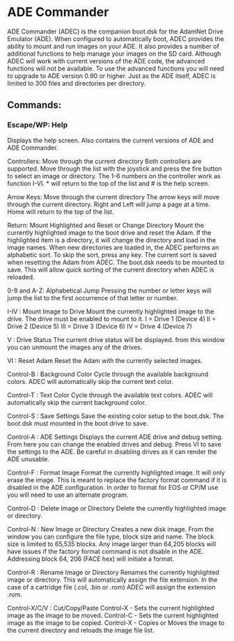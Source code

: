 # ADE Commander

ADE Commander (ADEC) is the companion boot.dsk for the AdamNet Drive Emulator (ADE). When configured to automatically boot, ADEC provides the ability to mount and run images on your ADE. It also provides a number of additional functions to help manage your images on the SD card. Although ADEC will work with current versions of the ADE code, the advanced functions will not be available. To use the advanced functions you will need to upgrade to ADE version 0.90 or higher. Just as the ADE itself, ADEC is limited to 300 files and directories per directory. 

## Commands:

### Escape/WP: Help
  Displays the help screen. Also contains the current versions of ADE and ADE Commander.

Controllers: Move through the current directory
  Both controllers are supported. Move through the list with the joystick and press the fire button to select an image or directory. The 1-6 numbers on the controller work as function I-VI. * will return to the top of the list and # is the help screen.
  
Arrow Keys: Move through the current directory
  The arrow keys will move through the current directory. Right and Left will jump a page at a time. Home will return to the top of the list.
 
Return: Mount Highlighted and Reset or Change Directory
  Mount the currently highlighted image to the boot drive and reset the Adam. If the highlighted item is a directory, it will change the directory and load in the image names. When new directories are loaded in, the ADEC performs an alphabetic sort. To skip the sort, press any key. The current sort is saved when resetting the Adam from ADEC. The boot.dsk needs to be mounted to save. This will allow quick sorting of the current directory when ADEC is reloaded.

0-9 and A-Z: Alphabetical Jump
  Pressing the number or letter keys will jump the list to the first occurrence of that letter or number.

I-IV : Mount Image to Drive
  Mount the currently highlighted image to the drive. The drive must be enabled to mount to it.
      I = Drive 1 (Device 4)
      II = Drive 2 (Device 5)
      III = Drive 3 (Device 6)
      IV = Drive 4 (Device 7)

V : Drive Status
  The current drive status will be displayed. from this window you can unmount the images any of the drives.
  
VI : Reset Adam
  Reset the Adam with the currently selected images.
 
Control-B : Background Color
  Cycle through the available background colors. ADEC will automatically skip the current text color.

Control-T : Text Color
  Cycle through the available text colors. ADEC will automatically skip the current background color.
 
Control-S : Save Settings
  Save the existing color setup to the boot.dsk. The boot.dsk must mounted in the boot drive to save.

Control-A : ADE Settings
  Displays the current ADE drive and debug setting. From here you can change the enabled drives and debug. Press VI to save the settings to the ADE. Be careful in disabling drives as it can render the ADE unusable.
 
Control-F : Format Image
  Format the currently highlighted image. It will only erase the image. This is meant to replace the factory format command if it is disabled in the ADE configuration. In order to format for EOS or CP/M use you will need to use an alternate program. 

Control-D : Delete Image or Directory
  Delete the currently highlighted image or directory. 
 
Control-N : New Image or Directory
  Creates a new disk image. From the window you can configure the file type, block size and name. 
  The block size is limited to 65,535 blocks. Any image larger than 64,205 blocks will have issues if the factory format command is not disable in the ADE. Addressing block 64, 206 (FACE hex) will initiate a format.

Control-R : Rename Image or Directory
  Renames the currently highlighted image or directory. This will automatically assign the file extension. In the case of a cartridge file (.col, .bin or .rom) ADEC will assign the extension .rom.
  
Control-X/C/V : Cut/Copy/Paste
  Control-X - Sets the current highlighted image as the image to be moved.
  Control-C - Sets the current highlighted image as the image to be copied.
  Control-X - Copies or Moves the image to the current directory and reloads the image file list.
  


